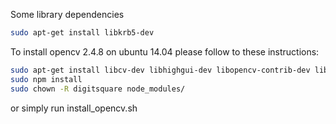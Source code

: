 Some library dependencies
```bash
sudo apt-get install libkrb5-dev
```

To install opencv 2.4.8 on ubuntu 14.04 please follow to these instructions:

```bash
sudo apt-get install libcv-dev libhighgui-dev libopencv-contrib-dev libopencv-dev
sudo npm install
sudo chown -R digitsquare node_modules/
```

or simply run install_opencv.sh